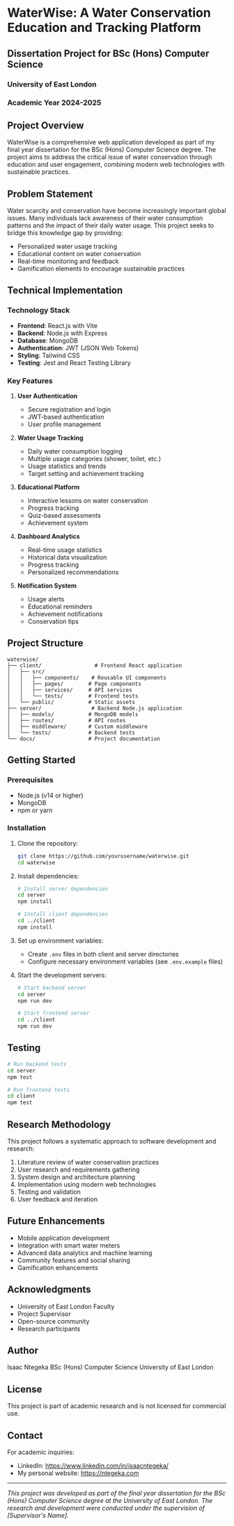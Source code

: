 # WaterWise: A Water Conservation Education and Tracking Platform

## Dissertation Project for BSc (Hons) Computer Science
### University of East London
### Academic Year 2024-2025

## Project Overview
WaterWise is a comprehensive web application developed as part of my final year dissertation for the BSc (Hons) Computer Science degree. The project aims to address the critical issue of water conservation through education and user engagement, combining modern web technologies with sustainable practices.

## Problem Statement
Water scarcity and conservation have become increasingly important global issues. Many individuals lack awareness of their water consumption patterns and the impact of their daily water usage. This project seeks to bridge this knowledge gap by providing:
- Personalized water usage tracking
- Educational content on water conservation
- Real-time monitoring and feedback
- Gamification elements to encourage sustainable practices

## Technical Implementation

### Technology Stack
- **Frontend**: React.js with Vite
- **Backend**: Node.js with Express
- **Database**: MongoDB
- **Authentication**: JWT (JSON Web Tokens)
- **Styling**: Tailwind CSS
- **Testing**: Jest and React Testing Library

### Key Features
1. **User Authentication**
   - Secure registration and login
   - JWT-based authentication
   - User profile management

2. **Water Usage Tracking**
   - Daily water consumption logging
   - Multiple usage categories (shower, toilet, etc.)
   - Usage statistics and trends
   - Target setting and achievement tracking

3. **Educational Platform**
   - Interactive lessons on water conservation
   - Progress tracking
   - Quiz-based assessments
   - Achievement system

4. **Dashboard Analytics**
   - Real-time usage statistics
   - Historical data visualization
   - Progress tracking
   - Personalized recommendations

5. **Notification System**
   - Usage alerts
   - Educational reminders
   - Achievement notifications
   - Conservation tips

## Project Structure
```
waterwise/
├── client/                 # Frontend React application
│   ├── src/
│   │   ├── components/    # Reusable UI components
│   │   ├── pages/        # Page components
│   │   ├── services/     # API services
│   │   └── tests/        # Frontend tests
│   └── public/           # Static assets
├── server/                # Backend Node.js application
│   ├── models/           # MongoDB models
│   ├── routes/           # API routes
│   ├── middleware/       # Custom middleware
│   └── tests/            # Backend tests
└── docs/                 # Project documentation
```

## Getting Started

### Prerequisites
- Node.js (v14 or higher)
- MongoDB
- npm or yarn

### Installation
1. Clone the repository:
   ```bash
   git clone https://github.com/yourusername/waterwise.git
   cd waterwise
   ```

2. Install dependencies:
   ```bash
   # Install server dependencies
   cd server
   npm install

   # Install client dependencies
   cd ../client
   npm install
   ```

3. Set up environment variables:
   - Create `.env` files in both client and server directories
   - Configure necessary environment variables (see `.env.example` files)

4. Start the development servers:
   ```bash
   # Start backend server
   cd server
   npm run dev

   # Start frontend server
   cd ../client
   npm run dev
   ```

## Testing
```bash
# Run backend tests
cd server
npm test

# Run frontend tests
cd client
npm test
```

## Research Methodology
This project follows a systematic approach to software development and research:
1. Literature review of water conservation practices
2. User research and requirements gathering
3. System design and architecture planning
4. Implementation using modern web technologies
5. Testing and validation
6. User feedback and iteration

## Future Enhancements
- Mobile application development
- Integration with smart water meters
- Advanced data analytics and machine learning
- Community features and social sharing
- Gamification enhancements

## Acknowledgments
- University of East London Faculty
- Project Supervisor
- Open-source community
- Research participants

## Author
Isaac Ntegeka
BSc (Hons) Computer Science
University of East London

## License
This project is part of academic research and is not licensed for commercial use.

## Contact
For academic inquiries:
- LinkedIn: https://www.linkedin.com/in/isaacntegeka/
- My personal website: https://ntegeka.com

---

*This project was developed as part of the final year dissertation for the BSc (Hons) Computer Science degree at the University of East London. The research and development were conducted under the supervision of [Supervisor's Name].* 